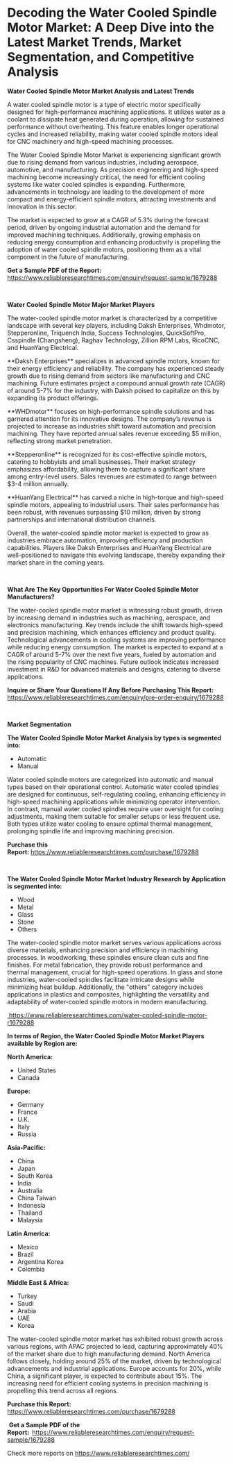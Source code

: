 <p><h1>Decoding the Water Cooled Spindle Motor Market: A Deep Dive into the Latest Market Trends, Market Segmentation, and Competitive Analysis</h1></p><p><strong>Water Cooled Spindle Motor Market Analysis and Latest Trends</strong></p>
<p><p>A water cooled spindle motor is a type of electric motor specifically designed for high-performance machining applications. It utilizes water as a coolant to dissipate heat generated during operation, allowing for sustained performance without overheating. This feature enables longer operational cycles and increased reliability, making water cooled spindle motors ideal for CNC machinery and high-speed machining processes.</p><p>The Water Cooled Spindle Motor Market is experiencing significant growth due to rising demand from various industries, including aerospace, automotive, and manufacturing. As precision engineering and high-speed machining become increasingly critical, the need for efficient cooling systems like water cooled spindles is expanding. Furthermore, advancements in technology are leading to the development of more compact and energy-efficient spindle motors, attracting investments and innovation in this sector.</p><p>The market is expected to grow at a CAGR of 5.3% during the forecast period, driven by ongoing industrial automation and the demand for improved machining techniques. Additionally, growing emphasis on reducing energy consumption and enhancing productivity is propelling the adoption of water cooled spindle motors, positioning them as a vital component in the future of manufacturing.</p></p>
<p><strong>Get a Sample PDF of the Report:&nbsp;</strong> <a href="https://www.reliableresearchtimes.com/enquiry/request-sample/1679288?utm_campaign=2199&utm_medium=2&utm_source=Github&utm_content=ia&utm_term=24032025&utm_id=water-cooled-spindle-motor">https://www.reliableresearchtimes.com/enquiry/request-sample/1679288</a></p>
<p>&nbsp;</p>
<p><strong>Water Cooled Spindle Motor Major Market Players</strong></p>
<p><p>The water-cooled spindle motor market is characterized by a competitive landscape with several key players, including Daksh Enterprises, Whdmotor, Stepperonline, Triquench India, Success Technologies, QuickSoftPro, Csspindle (Changsheng), Raghav Technology, Zillion RPM Labs, RicoCNC, and HuanYang Electrical. </p><p>**Daksh Enterprises** specializes in advanced spindle motors, known for their energy efficiency and reliability. The company has experienced steady growth due to rising demand from sectors like manufacturing and CNC machining. Future estimates project a compound annual growth rate (CAGR) of around 5-7% for the industry, with Daksh poised to capitalize on this by expanding its product offerings.</p><p>**WHDmotor** focuses on high-performance spindle solutions and has garnered attention for its innovative designs. The company’s revenue is projected to increase as industries shift toward automation and precision machining. They have reported annual sales revenue exceeding $5 million, reflecting strong market penetration.</p><p>**Stepperonline** is recognized for its cost-effective spindle motors, catering to hobbyists and small businesses. Their market strategy emphasizes affordability, allowing them to capture a significant share among entry-level users. Sales revenues are estimated to range between $3-4 million annually.</p><p>**HuanYang Electrical** has carved a niche in high-torque and high-speed spindle motors, appealing to industrial users. Their sales performance has been robust, with revenues surpassing $10 million, driven by strong partnerships and international distribution channels.</p><p>Overall, the water-cooled spindle motor market is expected to grow as industries embrace automation, improving efficiency and production capabilities. Players like Daksh Enterprises and HuanYang Electrical are well-positioned to navigate this evolving landscape, thereby expanding their market share in the coming years.</p></p>
<p>&nbsp;</p>
<p><strong>What Are The Key Opportunities For Water Cooled Spindle Motor Manufacturers?</strong></p>
<p><p>The water-cooled spindle motor market is witnessing robust growth, driven by increasing demand in industries such as machining, aerospace, and electronics manufacturing. Key trends include the shift towards high-speed and precision machining, which enhances efficiency and product quality. Technological advancements in cooling systems are improving performance while reducing energy consumption. The market is expected to expand at a CAGR of around 5-7% over the next five years, fueled by automation and the rising popularity of CNC machines. Future outlook indicates increased investment in R&D for advanced materials and designs, catering to diverse applications.</p></p>
<p><strong>Inquire or Share Your Questions If Any Before Purchasing This Report:</strong> <a href="https://www.reliableresearchtimes.com/enquiry/pre-order-enquiry/1679288?utm_campaign=2199&utm_medium=2&utm_source=Github&utm_content=ia&utm_term=24032025&utm_id=water-cooled-spindle-motor">https://www.reliableresearchtimes.com/enquiry/pre-order-enquiry/1679288</a></p>
<p>&nbsp;</p>
<p><strong>Market Segmentation</strong></p>
<p><strong>The Water Cooled Spindle Motor Market Analysis by types is segmented into:</strong></p>
<p><ul><li>Automatic</li><li>Manual</li></ul></p>
<p><p>Water cooled spindle motors are categorized into automatic and manual types based on their operational control. Automatic water cooled spindles are designed for continuous, self-regulating cooling, enhancing efficiency in high-speed machining applications while minimizing operator intervention. In contrast, manual water cooled spindles require user oversight for cooling adjustments, making them suitable for smaller setups or less frequent use. Both types utilize water cooling to ensure optimal thermal management, prolonging spindle life and improving machining precision.</p></p>
<p><strong>Purchase this Report:&nbsp;</strong><a href="https://www.reliableresearchtimes.com/purchase/1679288?utm_campaign=2199&utm_medium=2&utm_source=Github&utm_content=ia&utm_term=24032025&utm_id=water-cooled-spindle-motor">https://www.reliableresearchtimes.com/purchase/1679288</a></p>
<p>&nbsp;</p>
<p><strong>The Water Cooled Spindle Motor Market Industry Research by Application is segmented into:</strong></p>
<p><ul><li>Wood</li><li>Metal</li><li>Glass</li><li>Stone</li><li>Others</li></ul></p>
<p><p>The water-cooled spindle motor market serves various applications across diverse materials, enhancing precision and efficiency in machining processes. In woodworking, these spindles ensure clean cuts and fine finishes. For metal fabrication, they provide robust performance and thermal management, crucial for high-speed operations. In glass and stone industries, water-cooled spindles facilitate intricate designs while minimizing heat buildup. Additionally, the "others" category includes applications in plastics and composites, highlighting the versatility and adaptability of water-cooled spindle motors in modern manufacturing.</p></p>
<p><a href="https://www.reliableresearchtimes.com/water-cooled-spindle-motor-r1679288?utm_campaign=2199&utm_medium=2&utm_source=Github&utm_content=ia&utm_term=24032025&utm_id=water-cooled-spindle-motor">&nbsp;https://www.reliableresearchtimes.com/water-cooled-spindle-motor-r1679288</a></p>
<p><strong>In terms of Region, the Water Cooled Spindle Motor Market Players available by Region are:</strong></p>
<p>
    <p> <strong> North America: </strong>
        <ul>
            <li>United States</li>
            <li>Canada</li>
        </ul>
        </p> 
    <p> <strong> Europe: </strong>
        <ul>
            <li>Germany</li>
            <li>France</li>
            <li>U.K.</li>
            <li>Italy</li>
            <li>Russia</li>
        </ul>
        </p> 
    <p> <strong> Asia-Pacific: </strong>
        <ul>
            <li>China</li>
            <li>Japan</li>
            <li>South Korea</li>
            <li>India</li>
            <li>Australia</li>
            <li>China Taiwan</li>
            <li>Indonesia</li>
            <li>Thailand</li>
            <li>Malaysia</li>
        </ul>
        </p> 
    <p> <strong> Latin America: </strong>
        <ul>
            <li>Mexico</li>
            <li>Brazil</li>
            <li>Argentina Korea</li>
            <li>Colombia</li>
        </ul>
        </p> 
    <p> <strong> Middle East & Africa: </strong>
        <ul>
            <li>Turkey</li>
            <li>Saudi</li>
            <li>Arabia</li>
            <li>UAE</li>
            <li>Korea</li>
        </ul>
    </p>
    </p>
<p><p>The water-cooled spindle motor market has exhibited robust growth across various regions, with APAC projected to lead, capturing approximately 40% of the market share due to high manufacturing demand. North America follows closely, holding around 25% of the market, driven by technological advancements and industrial applications. Europe accounts for 20%, while China, a significant player, is expected to contribute about 15%. The increasing need for efficient cooling systems in precision machining is propelling this trend across all regions.</p></p>
<p><strong>Purchase this Report: </strong><a href="https://www.reliableresearchtimes.com/purchase/1679288?utm_campaign=2199&utm_medium=2&utm_source=Github&utm_content=ia&utm_term=24032025&utm_id=water-cooled-spindle-motor">https://www.reliableresearchtimes.com/purchase/1679288</a></p>
<p>&nbsp;<strong>Get a Sample PDF of the Report:&nbsp;&nbsp;</strong><a href="https://www.reliableresearchtimes.com/enquiry/request-sample/1679288?utm_campaign=2199&utm_medium=2&utm_source=Github&utm_content=ia&utm_term=24032025&utm_id=water-cooled-spindle-motor">https://www.reliableresearchtimes.com/enquiry/request-sample/1679288</a></p>
<p><strong></strong></p>
<p>Check more reports on <a href="https://www.reliableresearchtimes.com/?utm_campaign=2199&utm_medium=2&utm_source=Github&utm_content=ia&utm_term=24032025&utm_id=water-cooled-spindle-motor">https://www.reliableresearchtimes.com/</a></p>